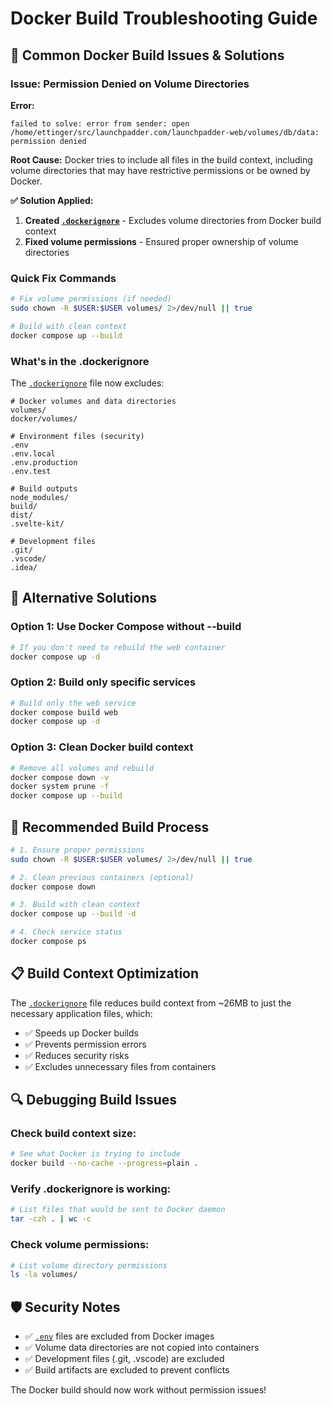 # Docker Build Troubleshooting Guide

## 🚨 Common Docker Build Issues & Solutions

### Issue: Permission Denied on Volume Directories

**Error:**
```
failed to solve: error from sender: open /home/ettinger/src/launchpadder.com/launchpadder-web/volumes/db/data: permission denied
```

**Root Cause:**
Docker tries to include all files in the build context, including volume directories that may have restrictive permissions or be owned by Docker.

**✅ Solution Applied:**

1. **Created [`.dockerignore`](.dockerignore:1)** - Excludes volume directories from Docker build context
2. **Fixed volume permissions** - Ensured proper ownership of volume directories

### Quick Fix Commands

```bash
# Fix volume permissions (if needed)
sudo chown -R $USER:$USER volumes/ 2>/dev/null || true

# Build with clean context
docker compose up --build
```

### What's in the .dockerignore

The [`.dockerignore`](.dockerignore:1) file now excludes:

```
# Docker volumes and data directories
volumes/
docker/volumes/

# Environment files (security)
.env
.env.local
.env.production
.env.test

# Build outputs
node_modules/
build/
dist/
.svelte-kit/

# Development files
.git/
.vscode/
.idea/
```

## 🔧 Alternative Solutions

### Option 1: Use Docker Compose without --build
```bash
# If you don't need to rebuild the web container
docker compose up -d
```

### Option 2: Build only specific services
```bash
# Build only the web service
docker compose build web
docker compose up -d
```

### Option 3: Clean Docker build context
```bash
# Remove all volumes and rebuild
docker compose down -v
docker system prune -f
docker compose up --build
```

## 🚀 Recommended Build Process

```bash
# 1. Ensure proper permissions
sudo chown -R $USER:$USER volumes/ 2>/dev/null || true

# 2. Clean previous containers (optional)
docker compose down

# 3. Build with clean context
docker compose up --build -d

# 4. Check service status
docker compose ps
```

## 📋 Build Context Optimization

The [`.dockerignore`](.dockerignore:1) file reduces build context from ~26MB to just the necessary application files, which:

- ✅ Speeds up Docker builds
- ✅ Prevents permission errors
- ✅ Reduces security risks
- ✅ Excludes unnecessary files from containers

## 🔍 Debugging Build Issues

### Check build context size:
```bash
# See what Docker is trying to include
docker build --no-cache --progress=plain .
```

### Verify .dockerignore is working:
```bash
# List files that would be sent to Docker daemon
tar -czh . | wc -c
```

### Check volume permissions:
```bash
# List volume directory permissions
ls -la volumes/
```

## 🛡️ Security Notes

- ✅ [`.env`](.env:1) files are excluded from Docker images
- ✅ Volume data directories are not copied into containers
- ✅ Development files (.git, .vscode) are excluded
- ✅ Build artifacts are excluded to prevent conflicts

The Docker build should now work without permission issues!